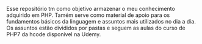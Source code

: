 Esse repositório tm como objetivo armazenar o meu conhecimento adquirido em PHP. Tamém serve como material de apoio para os fundamentos básicos da linguagem e assuntos mais utilizados no dia a dia. Os assuntos estão divididos por pastas e seguem as aulas do curso de PHP7 da hcode disponivel na Udemy.
